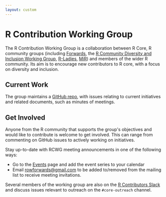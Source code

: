 ```yaml
---
layout: custom
---
```


# R Contribution Working Group

The R Contribution Working Group is a collaboration between R Core, R community groups (including [Forwards](https://forwards.github.io/), the [R Community Diversity and Inclusion Working Group](https://github.com/RConsortium/RCDI-WG/tree/master), [R-Ladies](https://rladies.org/), [MiR](https://mircommunity.com/)) and members of the wider R community. Its aim is to encourage new contributors to R core, with a focus on diversity and inclusion.

## Current Work

The group maintains a [GitHub repo](https://github.com/r-devel/rcontribution), with issues relating to current initiatives and related documents, such as minutes of meetings.

## Get Involved

Anyone from the R community that supports the group's objectives and would like to contribute is welcome to get involved. This can range from commenting on GitHub issues to actively working on initiatives.

Stay up-to-date with RCWG meeting announcements in one of the following ways:
 - Go to the [Events](events) page and add the event series to your calendar
 - Email [rowforwards@gmail.com](mailto:rowforwards@gmail.com) to be added to/removed from the mailing list to receive meeting invitations.

Several members of the working group are also on the [R Contributors Slack](slack) and discuss issues relevant to outreach on the `#core-outreach` channel.
